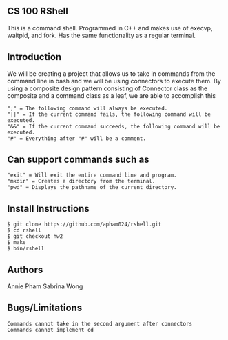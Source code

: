 ## CS 100 RShell
This is a command shell. Programmed in C++ and makes use of execvp, waitpid, and fork.
Has the same functionality as a regular terminal.

## Introduction
We will be creating a project that allows us to take in commands from the 
command line in bash and we will be using connectors to execute them. By using a composite
design pattern consisting of Connector class as the composite and a command class as a leaf,
we are able to accomplish this

    ";" = The following command will always be executed.
    "||" = If the current command fails, the following command will be executed.
    "&&" = If the current command succeeds, the following command will be executed.
    "#" = Everything after "#" will be a comment.

## Can support commands such as
    "exit" = Will exit the entire command line and program.
    "mkdir" = Creates a directory from the terminal.
    "pwd" = Displays the pathname of the current directory. 

## Install Instructions
    $ git clone https://github.com/apham024/rshell.git
    $ cd rshell
    $ git checkout hw2
    $ make
    $ bin/rshell
    
## Authors
Annie Pham
Sabrina Wong
    
## Bugs/Limitations
    Commands cannot take in the second argument after connectors 
    Commands cannot implement cd 
